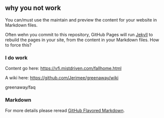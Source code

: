 ## why you not work

You can/must use the maintain and preview the content for your website in Markdown files.

Often wehn you commit to this repository, GitHub Pages will run [Jekyll](https://jekyllrb.com/) to rebuild the pages in your site, from the content in your Markdown files. How to force this?

### I do work

Content go here: https://vfi.mistdriven.com/fallhome.html

A wiki here: https://github.com/Jerimee/greenaway/wiki

greenaway/faq

### Markdown

For more details please reread  [GitHub Flavored Markdown](https://guides.github.com/features/mastering-markdown/).


